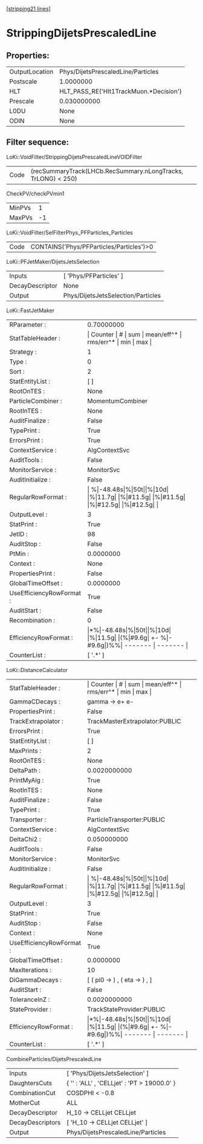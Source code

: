 [\[stripping21 lines\]](../stripping21-index.md)

# StrippingDijetsPrescaledLine

## Properties:

|                |                                         |
|----------------|-----------------------------------------|
| OutputLocation | Phys/DijetsPrescaledLine/Particles      |
| Postscale      | 1.0000000                               |
| HLT            | HLT_PASS_RE('Hlt1TrackMuon.\*Decision') |
| Prescale       | 0.030000000                             |
| L0DU           | None                                    |
| ODIN           | None                                    |

## Filter sequence:

LoKi::VoidFilter/StrippingDijetsPrescaledLineVOIDFilter

|      |                                                               |
|------|---------------------------------------------------------------|
| Code | (recSummaryTrack(LHCb.RecSummary.nLongTracks, TrLONG) \< 250) |

CheckPV/checkPVmin1

|        |     |
|--------|-----|
| MinPVs | 1   |
| MaxPVs | -1  |

LoKi::VoidFilter/SelFilterPhys_PFParticles_Particles

|      |                                           |
|------|-------------------------------------------|
| Code | CONTAINS('Phys/PFParticles/Particles')\>0 |

LoKi::PFJetMaker/DijetsJetsSelection

|                 |                                    |
|-----------------|------------------------------------|
| Inputs          | \[ 'Phys/PFParticles' \]           |
| DecayDescriptor | None                               |
| Output          | Phys/DijetsJetsSelection/Particles |

LoKi::FastJetMaker

|                          |                                                                                                           |
|--------------------------|-----------------------------------------------------------------------------------------------------------|
| RParameter :             | 0.70000000                                                                                                |
| StatTableHeader :        | \| Counter \| \# \| sum \| mean/eff^\* \| rms/err^\* \| min \| max \|                                     |
| Strategy :               | 1                                                                                                         |
| Type :                   | 0                                                                                                         |
| Sort :                   | 2                                                                                                         |
| StatEntityList :         | \[ \]                                                                                                     |
| RootOnTES :              | None                                                                                                      |
| ParticleCombiner :       | MomentumCombiner                                                                                          |
| RootInTES :              | None                                                                                                      |
| AuditFinalize :          | False                                                                                                     |
| TypePrint :              | True                                                                                                      |
| ErrorsPrint :            | True                                                                                                      |
| ContextService :         | AlgContextSvc                                                                                             |
| AuditTools :             | False                                                                                                     |
| MonitorService :         | MonitorSvc                                                                                                |
| AuditInitialize :        | False                                                                                                     |
| RegularRowFormat :       | \| %\|-48.48s\|%\|50t\|\|%\|10d\| \|%\|11.7g\| \|%\|#11.5g\| \|%\|#11.5g\| \|%\|#12.5g\| \|%\|#12.5g\| \| |
| OutputLevel :            | 3                                                                                                         |
| StatPrint :              | True                                                                                                      |
| JetID :                  | 98                                                                                                        |
| AuditStop :              | False                                                                                                     |
| PtMin :                  | 0.0000000                                                                                                 |
| Context :                | None                                                                                                      |
| PropertiesPrint :        | False                                                                                                     |
| GlobalTimeOffset :       | 0.0000000                                                                                                 |
| UseEfficiencyRowFormat : | True                                                                                                      |
| AuditStart :             | False                                                                                                     |
| Recombination :          | 0                                                                                                         |
| EfficiencyRowFormat :    | \|\*%\|-48.48s\|%\|50t\|\|%\|10d\| \|%\|11.5g\| \|(%\|#9.6g\| +- %\|-#9.6g\|)%%\| ------- \| ------- \|   |
| CounterList :            | \[ '.\*' \]                                                                                               |

LoKi::DistanceCalculator

|                          |                                                                                                           |
|--------------------------|-----------------------------------------------------------------------------------------------------------|
| StatTableHeader :        | \| Counter \| \# \| sum \| mean/eff^\* \| rms/err^\* \| min \| max \|                                     |
| GammaCDecays :           | gamma -\> e+ e-                                                                                           |
| PropertiesPrint :        | False                                                                                                     |
| TrackExtrapolator :      | TrackMasterExtrapolator:PUBLIC                                                                            |
| ErrorsPrint :            | True                                                                                                      |
| StatEntityList :         | \[ \]                                                                                                     |
| MaxPrints :              | 2                                                                                                         |
| RootOnTES :              | None                                                                                                      |
| DeltaPath :              | 0.0020000000                                                                                              |
| PrintMyAlg :             | True                                                                                                      |
| RootInTES :              | None                                                                                                      |
| AuditFinalize :          | False                                                                                                     |
| TypePrint :              | True                                                                                                      |
| Transporter :            | ParticleTransporter:PUBLIC                                                                                |
| ContextService :         | AlgContextSvc                                                                                             |
| DeltaChi2 :              | 0.050000000                                                                                               |
| AuditTools :             | False                                                                                                     |
| MonitorService :         | MonitorSvc                                                                                                |
| AuditInitialize :        | False                                                                                                     |
| RegularRowFormat :       | \| %\|-48.48s\|%\|50t\|\|%\|10d\| \|%\|11.7g\| \|%\|#11.5g\| \|%\|#11.5g\| \|%\|#12.5g\| \|%\|#12.5g\| \| |
| OutputLevel :            | 3                                                                                                         |
| StatPrint :              | True                                                                                                      |
| AuditStop :              | False                                                                                                     |
| Context :                | None                                                                                                      |
| UseEfficiencyRowFormat : | True                                                                                                      |
| GlobalTimeOffset :       | 0.0000000                                                                                                 |
| MaxIterations :          | 10                                                                                                        |
| DiGammaDecays :          | \[ ( pi0 -\> ) , ( eta -\> ) , \]                                                                         |
| AuditStart :             | False                                                                                                     |
| ToleranceInZ :           | 0.0020000000                                                                                              |
| StateProvider :          | TrackStateProvider:PUBLIC                                                                                 |
| EfficiencyRowFormat :    | \|\*%\|-48.48s\|%\|50t\|\|%\|10d\| \|%\|11.5g\| \|(%\|#9.6g\| +- %\|-#9.6g\|)%%\| ------- \| ------- \|   |
| CounterList :            | \[ '.\*' \]                                                                                               |

CombineParticles/DijetsPrescaledLine

|                  |                                              |
|------------------|----------------------------------------------|
| Inputs           | \[ 'Phys/DijetsJetsSelection' \]             |
| DaughtersCuts    | { '' : 'ALL' , 'CELLjet' : 'PT \> 19000.0' } |
| CombinationCut   | COSDPHI \< -0.8                              |
| MotherCut        | ALL                                          |
| DecayDescriptor  | H_10 -\> CELLjet CELLjet                     |
| DecayDescriptors | \[ 'H_10 -\> CELLjet CELLjet' \]             |
| Output           | Phys/DijetsPrescaledLine/Particles           |
